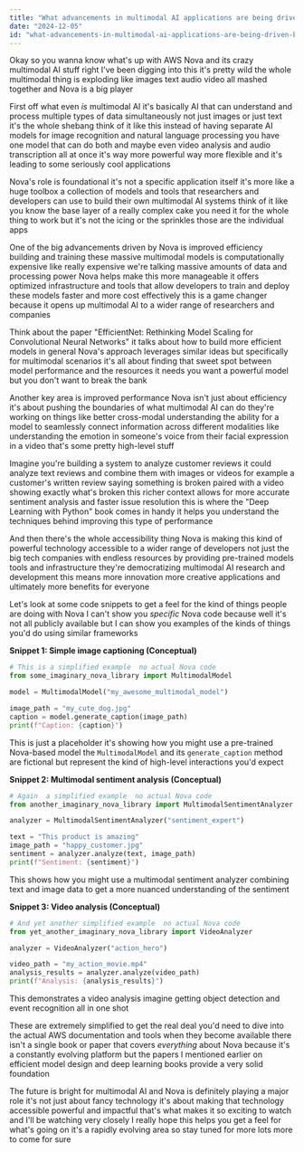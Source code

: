 ```yaml
---
title: "What advancements in multimodal AI applications are being driven by AWS's Nova foundation models?"
date: "2024-12-05"
id: "what-advancements-in-multimodal-ai-applications-are-being-driven-by-awss-nova-foundation-models"
---
```


Okay so you wanna know what's up with AWS Nova and its crazy multimodal AI stuff right  I've been digging into this  it's pretty wild  the whole multimodal thing is exploding  like images text audio video all mashed together  and Nova is a big player  

First off  what even *is* multimodal AI  it's basically AI that can understand and process multiple types of data simultaneously  not just images or just text  it's the whole shebang  think of it like this  instead of having separate AI models for image recognition and natural language processing  you have one model that can do both and maybe even video analysis and audio transcription all at once  it's way more powerful  way more flexible  and it's leading to some seriously cool applications

Nova's role is foundational  it's not a specific application itself  it's more like a huge toolbox  a collection of models and tools that researchers and developers can use to build their own multimodal AI systems   think of it like  you know  the base layer of a really complex cake  you need it for the whole thing to work  but it's not the icing or the sprinkles  those are the individual apps

One of the big advancements driven by Nova is improved efficiency  building and training these massive multimodal models is computationally expensive  like really expensive  we're talking massive amounts of data and processing power  Nova helps make this more manageable  it offers optimized infrastructure and tools  that allow developers to train and deploy these models faster and more cost effectively  this is a game changer  because it opens up multimodal AI to a wider range of researchers and companies

Think about the paper "EfficientNet: Rethinking Model Scaling for Convolutional Neural Networks"  it talks about how to build more efficient models in general  Nova's approach leverages similar ideas but specifically for multimodal scenarios  it's all about finding that sweet spot between model performance and the resources it needs  you want a powerful model but you don't want to break the bank

Another key area is improved performance  Nova isn't just about efficiency  it's about pushing the boundaries of what multimodal AI can do  they're working on things like better cross-modal understanding  the ability for a model to seamlessly connect information across different modalities  like  understanding the emotion in someone's voice from their facial expression in a video  that's some pretty high-level stuff

Imagine you're building a system to analyze customer reviews  it could analyze text reviews and combine them with images or videos  for example  a customer's written review saying something is broken paired with a video showing exactly what's broken  this richer context allows for more accurate sentiment analysis and faster issue resolution  this is where the "Deep Learning with Python" book comes in handy  it helps you understand the techniques behind improving this type of performance

And then there's the whole accessibility thing  Nova is making this kind of powerful technology accessible to a wider range of developers  not just the big tech companies with endless resources  by providing pre-trained models tools and infrastructure  they're democratizing multimodal AI research and development  this means more innovation  more creative applications and ultimately  more benefits for everyone

Let's look at some code snippets to get a feel for the kind of things people are doing with Nova  I can't show you *specific* Nova code because  well  it's not all publicly available  but I can show you examples of the kinds of things you'd do using similar frameworks


**Snippet 1: Simple image captioning (Conceptual)**

```python
# This is a simplified example  no actual Nova code
from some_imaginary_nova_library import MultimodalModel

model = MultimodalModel("my_awesome_multimodal_model")

image_path = "my_cute_dog.jpg"
caption = model.generate_caption(image_path)
print(f"Caption: {caption}")
```


This is just a placeholder  it's showing how you might use a pre-trained Nova-based model  the `MultimodalModel`  and its `generate_caption` method are fictional but represent the kind of high-level interactions you'd expect


**Snippet 2:  Multimodal sentiment analysis (Conceptual)**

```python
# Again  a simplified example  no actual Nova code
from another_imaginary_nova_library import MultimodalSentimentAnalyzer

analyzer = MultimodalSentimentAnalyzer("sentiment_expert")

text = "This product is amazing"
image_path = "happy_customer.jpg"
sentiment = analyzer.analyze(text, image_path)
print(f"Sentiment: {sentiment}")
```

This shows how you might use a multimodal sentiment analyzer  combining text and image data to get a more nuanced understanding of the sentiment


**Snippet 3:  Video analysis (Conceptual)**

```python
# And yet another simplified example  no actual Nova code
from yet_another_imaginary_nova_library import VideoAnalyzer

analyzer = VideoAnalyzer("action_hero")

video_path = "my_action_movie.mp4"
analysis_results = analyzer.analyze(video_path)
print(f"Analysis: {analysis_results}")
```

This demonstrates a video analysis  imagine getting object detection and event recognition all in one shot


These are extremely simplified  to get the real deal  you'd need to dive into the actual AWS documentation and tools when they become available  there isn't a single book or paper that covers *everything* about Nova  because it's a constantly evolving platform  but the papers I mentioned earlier on efficient model design and deep learning books provide a very solid foundation


The future is bright for multimodal AI  and Nova is definitely playing a major role  it's not just about fancy technology  it's about making that technology accessible  powerful and impactful  that's what makes it so exciting to watch  and I'll be watching very closely  I really hope this helps you get a feel for what's going on  it's a rapidly evolving area  so stay tuned for more  lots more to come for sure
